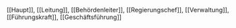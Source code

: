 [[Haupt]], [[Leitung]], [[Behördenleiter]], [[Regierungschef]], [[Verwaltung]], [[Führungskraft]], [[Geschäftsführung]]